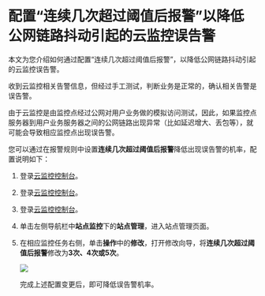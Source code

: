 # 配置“连续几次超过阈值后报警”以降低公网链路抖动引起的云监控误告警

本文为您介绍如何通过配置“连续几次超过阈值后报警”，以降低公网链路抖动引起的云监控误告警。

收到云监控相关告警信息，但经过手工测试，判断业务是正常的，确认相关告警是误告警。

由于云监控是由监控点经过公网对用户业务做的模拟访问测试，因此，如果监控点服务器到用户业务服务器之间的公网链路出现异常（比如延迟增大、丢包等），就可能会导致相应监控点出现误告警。

您可以通过在报警规则中设置**连续几次超过阈值后报警**降低出现误告警的机率，配置说明如下：

1.  登录[云监控控制台](https://cloudmonitor.console.aliyun.com)。
2.  登录[云监控控制台](https://cms-intl.console.aliyun.com)。
3.  登录[云监控控制台](https://partners-intl.console.aliyun.com/#/cms)。
4.  单击左侧导航栏中**站点监控**下的**站点管理**，进入站点管理页面。
5.  在相应监控任务右侧，单击**操作**中的**修改**，打开修改向导，将**连续几次超过阈值后报警**修改为**3次、4次或5次**。

    ![](https://static-aliyun-doc.oss-accelerate.aliyuncs.com/assets/img/6275/15619474245123_zh-CN.png)

    完成上述配置变更后，即可降低误告警机率。


